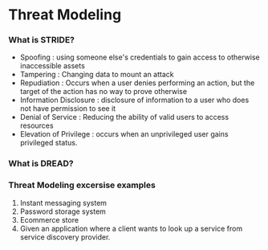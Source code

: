 # Threat Modeling

### What is STRIDE?

- Spoofing : using someone else's credentials to gain access to otherwise inaccessible assets
- Tampering : Changing data to mount an attack
- Repudiation : Occurs when a user denies performing an action, but the target of the action has no     way to prove otherwise
- Information Disclosure : disclosure of information to a user who does not have permission to see it
- Denial of Service : Reducing the ability of valid users to access resources
- Elevation of Privilege :  occurs when an unprivileged user gains privileged status.

### What is DREAD?

### Threat Modeling excersise examples
1. Instant messaging system
2. Password storage system
3. Ecommerce store
4. Given an application where a client wants to look up a service from service discovery provider.
